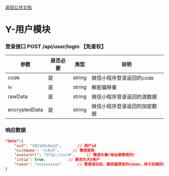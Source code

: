 [返回公共文档](/接口文档/1-公共文档.MD)

# Y-用户模块


### 登录接口  POST   /api/user/login 【免鉴权】

参数			|是否必要		|类型			|说明
--				|--				|--				|--
code			|是				|string			|微信小程序登录返回的code
iv 				|是				|string			|解密偏移量
rawData			|是				|string			|微信小程序登录返回的源数据
encryptedData	|是				|string			|微信小程序登录返回的加密数据

### 响应数据
```json
"data":{
    "uid": "5921d4c6ea3",		// 用户id
    "nickName": "小丸子",		// 微信昵称
    "avatarUrl": "http://xx/0",		// 微信头像(地址是微信的)
    "isVip": true,			// 是否为大V用户
    "token": "xxxxxxxxxx"		// 登录成功后，服务器颁发的token，用于后续的请求
}
```
